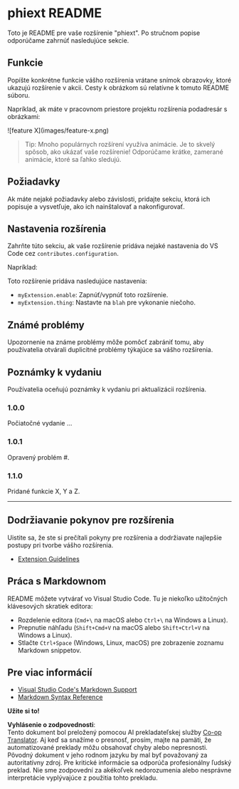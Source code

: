 <!--
CO_OP_TRANSLATOR_METADATA:
{
  "original_hash": "63e2d8f5b452d7842ae393f19ad812c5",
  "translation_date": "2025-07-16T17:32:17+00:00",
  "source_file": "code/09.UpdateSamples/Aug/vscode/phiext/README.md",
  "language_code": "sk"
}
-->
# phiext README

Toto je README pre vaše rozšírenie "phiext". Po stručnom popise odporúčame zahrnúť nasledujúce sekcie.

## Funkcie

Popíšte konkrétne funkcie vášho rozšírenia vrátane snímok obrazovky, ktoré ukazujú rozšírenie v akcii. Cesty k obrázkom sú relatívne k tomuto README súboru.

Napríklad, ak máte v pracovnom priestore projektu rozšírenia podadresár s obrázkami:

\!\[feature X\]\(images/feature-x.png\)

> Tip: Mnoho populárnych rozšírení využíva animácie. Je to skvelý spôsob, ako ukázať vaše rozšírenie! Odporúčame krátke, zamerané animácie, ktoré sa ľahko sledujú.

## Požiadavky

Ak máte nejaké požiadavky alebo závislosti, pridajte sekciu, ktorá ich popisuje a vysvetľuje, ako ich nainštalovať a nakonfigurovať.

## Nastavenia rozšírenia

Zahrňte túto sekciu, ak vaše rozšírenie pridáva nejaké nastavenia do VS Code cez `contributes.configuration`.

Napríklad:

Toto rozšírenie pridáva nasledujúce nastavenia:

* `myExtension.enable`: Zapnúť/vypnúť toto rozšírenie.
* `myExtension.thing`: Nastavte na `blah` pre vykonanie niečoho.

## Známé problémy

Upozornenie na známe problémy môže pomôcť zabrániť tomu, aby používatelia otvárali duplicitné problémy týkajúce sa vášho rozšírenia.

## Poznámky k vydaniu

Používatelia oceňujú poznámky k vydaniu pri aktualizácii rozšírenia.

### 1.0.0

Počiatočné vydanie ...

### 1.0.1

Opravený problém #.

### 1.1.0

Pridané funkcie X, Y a Z.

---

## Dodržiavanie pokynov pre rozšírenia

Uistite sa, že ste si prečítali pokyny pre rozšírenia a dodržiavate najlepšie postupy pri tvorbe vášho rozšírenia.

* [Extension Guidelines](https://code.visualstudio.com/api/references/extension-guidelines)

## Práca s Markdownom

README môžete vytvárať vo Visual Studio Code. Tu je niekoľko užitočných klávesových skratiek editora:

* Rozdelenie editora (`Cmd+\` na macOS alebo `Ctrl+\` na Windows a Linux).
* Prepnutie náhľadu (`Shift+Cmd+V` na macOS alebo `Shift+Ctrl+V` na Windows a Linux).
* Stlačte `Ctrl+Space` (Windows, Linux, macOS) pre zobrazenie zoznamu Markdown snippetov.

## Pre viac informácií

* [Visual Studio Code's Markdown Support](http://code.visualstudio.com/docs/languages/markdown)
* [Markdown Syntax Reference](https://help.github.com/articles/markdown-basics/)

**Užite si to!**

**Vyhlásenie o zodpovednosti**:  
Tento dokument bol preložený pomocou AI prekladateľskej služby [Co-op Translator](https://github.com/Azure/co-op-translator). Aj keď sa snažíme o presnosť, prosím, majte na pamäti, že automatizované preklady môžu obsahovať chyby alebo nepresnosti. Pôvodný dokument v jeho rodnom jazyku by mal byť považovaný za autoritatívny zdroj. Pre kritické informácie sa odporúča profesionálny ľudský preklad. Nie sme zodpovední za akékoľvek nedorozumenia alebo nesprávne interpretácie vyplývajúce z použitia tohto prekladu.